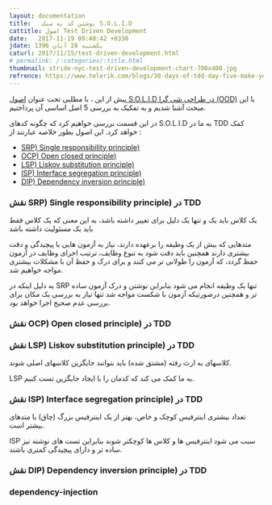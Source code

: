 ```yaml
---
layout: documentation
title:   نوشتن کد به سبک S.O.L.I.D
cattitle: اصول Test Driven Development
date:   2017-11-19 09:40:42 +0330
jdate: یکشنبه 28 آبان 1396
caturl: 2017/11/15/test-driven-development.html
# permalink: /:categories/:title.html
thumbnail: stride-nyc-test-driven-development-chart-700x400.jpg
refrence: https://www.telerik.com/blogs/30-days-of-tdd-day-five-make-your-code-solid
---
```

<p>
پیش از این ، با مطلبی تحت عنوان
 <a href="/2017/11/10/solid-object-oriented-design.html" title="اصول S.O.L.I.D در طراحی شی گرا (OOD)" target="_blank">اصول S.O.L.I.D در طراحی شی گرا (OOD)</a>
 با این مبحث آشنا شدیم و به تفکیک به بررسی 5 اصل اساسی آن پرداختیم.
</p>

<p>
در این قسمت بررسی خواهیم کرد که چگونه کدهای S.O.L.I.D به ما در TDD کمک خواهد کرد. این اصول بطور خلاصه عبارتند از :
</p>

<p>
<ul>
<li>
<a href="/documentation/solid-object-oriented-design/single-responsibility-principle" target="_blank">SRP) Single responsibility principle)</a>
</li>
<li>
<a href="/documentation/solid-object-oriented-design/open-closed-principle" target="_blank">OCP) Open closed principle)</a>
</li>
<li>
<a href="/documentation/solid-object-oriented-design/liskov-substitution-principle" target="_blank">LSP) Liskov substitution principle)</a>
</li>
<li>
<a href="/documentation/solid-object-oriented-design/interface-segregation-principle" target="_blank">ISP) Interface segregation principle)</a>
</li>
<li>
<a href="/documentation/solid-object-oriented-design/dependency-inversion-principle" target="_blank">DIP) Dependency inversion principle)</a>
</li>
</ul>
</p>


<h3>نقش SRP) Single responsibility principle) در TDD</h3>
<p>
یک کلاس باید یک و تنها یک دلیل برای تغییر داشته باشد، به این معنی که یک کلاس فقط باید یک مسئولیت داشته باشد
</p>
<p>
 متدهایی که بیش از یک وظیفه را برعهده دارند، نیاز به آزمون هایی با پیچیدگی و دقت بیشتری دارند همچنین باید دقت شود به تنوع وظایف، ترتیب اجرای وظایف در آزمون حفظ گردد،  که آزمون را طولانی تر می کنند و برای درک و حفظ آن با مشکلات بیشتری مواجه خواهیم شد.
</p>

<p>
به دلیل اینکه در SRP تنها یک وظیفه انجام می شود بنابراین نوشتن و درک آزمون ساده تر و همچنین درصورتیکه آزمون با شکست مواجه شد تنها نیاز به بررسی یک مکان برای بررسی عدم صحیح اجرا خواهد بود.
 </p>


<h3>نقش OCP) Open closed principle) در TDD</h3>
<p>

<p>


<h3>نقش LSP) Liskov substitution principle) در TDD</h3>
<p>
کلاسهای به ارث رفته (مشتق شده) باید بتوانند جایگزین کلاسهای اصلی شوند.
</p>

<p>
LSP به ما کمک می کند که کدمان را با ایجاد جایگزین تست کنیم.</p>

<h3>نقش ISP) Interface segregation principle) در TDD</h3>
<p>
تعداد بیشتری اینترفیس کوچک و خاص، بهتر از یک اینترفیس بزرگ (چاق) با متدهای بیشتر است.
</p>

<p>
ISP  سبب می شود اینترفیس ها و کلاس ها کوچکتر شوند بنابراین تست های نوشته نیز ساده تر و دارای پیچیدگی کمتری باشند.
</p>
<h3>نقش DIP) Dependency inversion principle) در TDD</h3>


<h3>dependency-injection</h3>